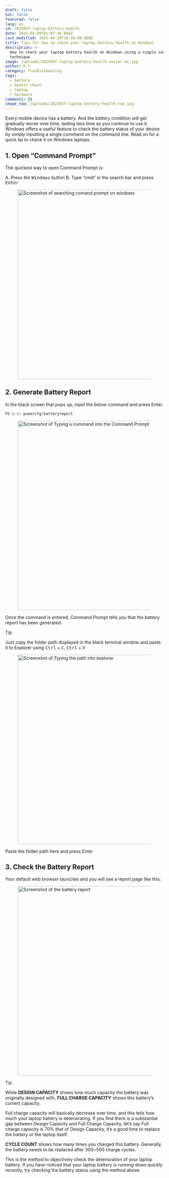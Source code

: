 ```yaml
---
draft: false
hot: false
featured: false
lang: en
id: 202503f-laptop-battery-health
date: 2025-04-09T01:07:46.664Z
last_modified: 2025-04-28T16:58:00.000Z
title: Tips for how to check your laptop battery health on Windows
description: >-
  How to check your laptop battery health on Windows using a simple command line
  technique
image: /uploads/202503f-laptop-battery-health-social-en.jpg
author: K.Y
category: Troubleshooting
tags:
  - battery
  - health check
  - laptop
  - hardware
comments: {}
image_top: /uploads/202503f-laptop-battery-health-top.jpg
---
```

Every mobile device has a battery. And the battery condition will get gradually worse over time, lasting less time as you continue to use it. Windows offers a useful feature to check the battery status of your device by simply inputting a single command on the command line. Read on for a quick tip to check it on Windows laptops. 

<!--more-->

## 1. Open “Command Prompt”
The quickest way to open Command Prompt is: 

A. Press the <kbd>Windows</kbd> button
B. Type “cmd” in the search bar and press <kbd>Enter</kbd> 

<figure class="flex flex-col justify-start items-left">
  <img alt="Screenshot of searching comand prompt on windows" src="/uploads/202503e-laptop-battery-health-en(1).png" width="600px" transform-images="avif webp png jpeg 600@2">
</figure>

## 2. Generate Battery Report
In the black screen that pops up, input the below command and press Enter. 

```powershell
PS c:\> powercfg/batteryreport    
```

<figure class="flex flex-col justify-start items-left">
  <img alt="Screenshot of Typing a command into the Command Prompt" src="/uploads/202503e-laptop-battery-health-en(2).png" width="600px" transform-images="avif webp png jpeg 600@2">
</figure>

Once the command is entered, Command Prompt tells you that the battery report has been generated. 

> [!TIP]
> Just copy the folder path displayed in the black terminal window and paste it to Explorer using <kbd>Ctrl</kbd> + <kbd>C</kbd>, <kbd>Ctrl</kbd> + <kbd>V</kbd>

<figure class="flex flex-col justify-start items-left">
  <img alt="Screenshot of Typing the path into explorer" src="/uploads/202503e-laptop-battery-health-en(3).png" width="600px" transform-images="avif webp png jpeg 600@2">
</figure>

Paste the folder path here and press Enter 

## 3. Check the Battery Report 
Your default web browser launches and you will see a report page like this: 

<figure class="flex flex-col justify-start items-left">
  <img alt="Screenshot of the battery report" src="/uploads/202503e-laptop-battery-health(4).png" width="600px" transform-images="avif webp png jpeg 600@2">
</figure>

> [!TIP]
> While **DESIGN CAPACITY** shows how much capacity the battery was originally designed with, **FULL CHARGE CAPACITY** shows this battery’s current capacity.

Full charge capacity will basically decrease over time, and this tells how much your laptop battery is deteriorating. If you find there is a substantial gap between Design Capacity and Full Charge Capacity, let’s say Full charge capacity is 70% that of Design Capacity, it’s a good time to replace the battery or the laptop itself.

**CYCLE COUNT** shows how many times you charged this battery. Generally, the battery needs to be replaced after 300~500 charge cycles.

This is the method to objectively check the deterioration of your laptop battery. If you have noticed that your laptop battery is running down quickly recently, try checking the battery status using the method above.
